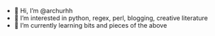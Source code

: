- 👋 Hi, I’m @archurhh
- 👀 I’m interested in python, regex, perl, blogging, creative literature
- 🌱 I’m currently learning bits and pieces of the above

<!---
archurhh/archurhh is a ✨ special ✨ repository because its `README.md` (this file) appears on your GitHub profile.
You can click the Preview link to take a look at your changes.
--->
